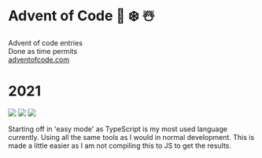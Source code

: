 # Advent of Code :christmas_tree: :snowflake: :snowman_with_snow:

Advent of code entries<br />
Done as time permits<br />
<a href="https://adventofcode.com">adventofcode.com</a>

# 2021

![](https://img.shields.io/badge/day%20📅-24-blue)
![](https://img.shields.io/badge/stars%20⭐-9-yellow)
![](https://img.shields.io/badge/days%20completed-4-red)

Starting off in 'easy mode' as TypeScript is my most used language currently.
Using all the same tools as I would in normal development.
This is made a little easier as I am not compiling this to JS to get the results.
